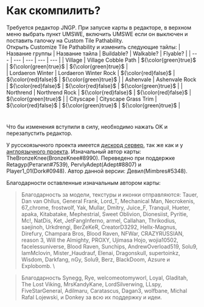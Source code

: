 # Как скомпилить?
Требуется редактор JNGP. При запуске карты в редакторе, в верхном меню выбрать пункт UMSWE, включить UMSWE если он выключен и поставить галочку на Custom Tile Pathability. \
Открыть Customize Tile Pathability и изменить следующие тайлы:
| Название группы  | Название тайла        | Buildable?            | Walkable?             | Flyable?              |
| ---              | ---                   | ---                   | ---                   | ---                   |
| Village          | Village Cobble Path   | ${\color{green}true}$ | ${\color{green}true}$ | ${\color{green}true}$ |                  
| Lordaeron Winter | Lordaeron Winter Rock | ${\color{red}false}$  | ${\color{red}false}$  | ${\color{green}true}$ |
| Ashenvale        | Ashenvale Rock        | ${\color{red}false}$  | ${\color{red}false}$  | ${\color{green}true}$ | 
| Northrend        | Northrend Rock        | ${\color{red}false}$  | ${\color{red}false}$  | ${\color{green}true}$ |
| Cityscape        | Cityscape Grass Trim  | ${\color{red}false}$  | ${\color{green}true}$ | ${\color{green}true}$ |
#
Что бы изменения вступили в силу, необходимо нажать OK и перезапустить редактор.


У русскоязычного проекта имеется [дискорд сервер](https://discord.gg/nym7e5BTnE), так же как и у [англоязычного проекта](https://discord.gg/UA3pmjMhsu). Изначальный автор карты: TheBronzeKnee(BronzeKnee#8990). Переведено при поддержке Retagyp(Ретагип#7539), PervlyAdept(Adept#8807) и Player1_01(Dork#0948). Автор данной версии: Девил(Mimbres#5348).


Благодарности оставленные изначальным автором карты:
> Благодарность за модели, текстуры и иконки отправляются: Tauer, Dan van Ohllus, General Frank, Lord_T, Mechanical Man, Necrokenis, 67_chrome, frostwolf, Yak, Mullar, Dmitry, Juice_F, Tranquil, Hueter, apaka, Kitabatake, Mephestrial, Sweet Oblivion, Dionesiist, Pyritie, Mc!, NatDis, Ket, JetFangInferno, armel, Callahan, Thrikodius, saejinoh, Urkdrengi, BerZeKeR, CreatorD3292, Hellx-Magnus, Direfury, Champara Bros, Blood Raven, NFWar, CRAZYRUSSIAN, reason 3, Will the Almighty, PROXY, Ujimasa Hojo, wojia10502,  facelessuniverse, Blood Raven, Sunchips,  AndrewOverload519, Solu9, IamMclovin, Mister_Haudrauf, Elenai, Dragonskull, supertoinkz, Wisdom, Darkfang, nGy, Solu9, Berz, BlackDoom, Azsure и Explobomb. \


> Благодарность Synegg, Rye, welcomeotomyworl, Loyal, Gladitah, The Lost Viking, MrsKandyKane, LordSilverwing, LLspy, FiveStarGeneral, Adilmaru, Caratascus, Dagan3, wolfbane, Michal Rafal Lojewski, и Donkey за всю их поддержку и идеи.